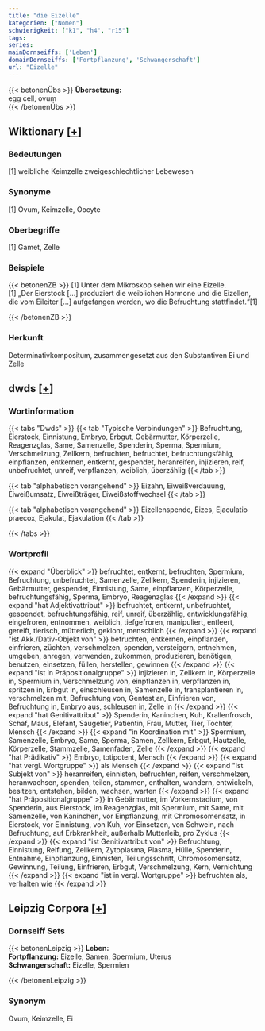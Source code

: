 ```yaml
---
title: "die Eizelle"
kategorien: ["Nomen"]
schwierigkeit: ["k1", "h4", "r15"]
tags:
series:
mainDornseiffs: ['Leben']
domainDornseiffs: ['Fortpflanzung', 'Schwangerschaft']
url: "Eizelle"
---
```


{{< betonenÜbs >}}
**Übersetzung:**  
egg cell, ovum  
{{< /betonenÜbs >}}

## Wiktionary [[+](https://de.wiktionary.org/wiki/Eizelle)]

### Bedeutungen
[1] weibliche Keimzelle zweigeschlechtlicher Lebewesen  

### Synonyme
[1] Ovum, Keimzelle, Oocyte  

### Oberbegriffe
[1] Gamet, Zelle  

### Beispiele
{{< betonenZB >}}
[1] Unter dem Mikroskop sehen wir eine Eizelle.  
[1] „Der Eierstock […] produziert die weiblichen Hormone und die Eizellen, die vom Eileiter […] aufgefangen werden, wo die Befruchtung stattfindet.“[1]  

{{< /betonenZB >}}
### Herkunft
Determinativkompositum, zusammengesetzt aus den Substantiven Ei und Zelle  



## dwds [[+](https://www.dwds.de/wb/Eizelle)]

### Wortinformation
{{< tabs "Dwds" >}}
{{< tab "Typische Verbindungen" >}}
Befruchtung, Eierstock, Einnistung, Embryo, Erbgut, Gebärmutter, Körperzelle, Reagenzglas, Same, Samenzelle, Spenderin, Sperma, Spermium, Verschmelzung, Zellkern, befruchten, befruchtet, befruchtungsfähig, einpflanzen, entkernen, entkernt, gespendet, heranreifen, injizieren, reif, unbefruchtet, unreif, verpflanzen, weiblich, überzählig
{{< /tab >}}

{{< tab "alphabetisch vorangehend" >}}
Eizahn, Eiweißverdauung, Eiweißumsatz, Eiweißträger, Eiweißstoffwechsel
{{< /tab >}}

{{< tab "alphabetisch vorangehend" >}}
Eizellenspende, Eizes, Ejaculatio praecox, Ejakulat, Ejakulation
{{< /tab >}}

{{< /tabs >}}

### Wortprofil
{{< expand "Überblick" >}} befruchtet, entkernt, befruchten, Spermium, Befruchtung, unbefruchtet, Samenzelle, Zellkern, Spenderin, injizieren, Gebärmutter, gespendet, Einnistung, Same, einpflanzen, Körperzelle, befruchtungsfähig, Sperma, Embryo, Reagenzglas {{< /expand >}}
{{< expand "hat Adjektivattribut" >}} befruchtet, entkernt, unbefruchtet, gespendet, befruchtungsfähig, reif, unreif, überzählig, entwicklungsfähig, eingefroren, entnommen, weiblich, tiefgefroren, manipuliert, entleert, gereift, tierisch, mütterlich, geklont, menschlich {{< /expand >}}
{{< expand "ist Akk./Dativ-Objekt von" >}} befruchten, entkernen, einpflanzen, einfrieren, züchten, verschmelzen, spenden, versteigern, entnehmen, umgeben, anregen, verwenden, zukommen, produzieren, benötigen, benutzen, einsetzen, füllen, herstellen, gewinnen {{< /expand >}}
{{< expand "ist in Präpositionalgruppe" >}} injizieren in, Zellkern in, Körperzelle in, Spermium in, Verschmelzung von, einpflanzen in, verpflanzen in, spritzen in, Erbgut in, einschleusen in, Samenzelle in, transplantieren in, verschmelzen mit, Befruchtung von, Gentest an, Einfrieren von, Befruchtung in, Embryo aus, schleusen in, Zelle in {{< /expand >}}
{{< expand "hat Genitivattribut" >}} Spenderin, Kaninchen, Kuh, Krallenfrosch, Schaf, Maus, Elefant, Säugetier, Patientin, Frau, Mutter, Tier, Tochter, Mensch {{< /expand >}}
{{< expand "in Koordination mit" >}} Spermium, Samenzelle, Embryo, Same, Sperma, Samen, Zellkern, Erbgut, Hautzelle, Körperzelle, Stammzelle, Samenfaden, Zelle {{< /expand >}}
{{< expand "hat Prädikativ" >}} Embryo, totipotent, Mensch {{< /expand >}}
{{< expand "hat vergl. Wortgruppe" >}} als Mensch {{< /expand >}}
{{< expand "ist Subjekt von" >}} heranreifen, einnisten, befruchten, reifen, verschmelzen, heranwachsen, spenden, teilen, stammen, enthalten, wandern, entwickeln, besitzen, entstehen, bilden, wachsen, warten {{< /expand >}}
{{< expand "hat Präpositionalgruppe" >}} in Gebärmutter, im Vorkernstadium, von Spenderin, aus Eierstock, im Reagenzglas, mit Spermium, mit Same, mit Samenzelle, von Kaninchen, vor Einpflanzung, mit Chromosomensatz, in Eierstock, vor Einnistung, von Kuh, vor Einsetzen, von Schwein, nach Befruchtung, auf Erbkrankheit, außerhalb Mutterleib, pro Zyklus {{< /expand >}}
{{< expand "ist Genitivattribut von" >}} Befruchtung, Einnistung, Reifung, Zellkern, Zytoplasma, Plasma, Hülle, Spenderin, Entnahme, Einpflanzung, Einnisten, Teilungsschritt, Chromosomensatz, Gewinnung, Teilung, Einfrieren, Erbgut, Verschmelzung, Kern, Vernichtung {{< /expand >}}
{{< expand "ist in vergl. Wortgruppe" >}} befruchten als, verhalten wie {{< /expand >}}

## Leipzig Corpora [[+](https://corpora.uni-leipzig.de/en/res?word=Eizelle&corpusId=deu_newscrawl-public_2018)]

### Dornseiff Sets
{{< betonenLeipzig >}}
**Leben:**  
**Fortpflanzung:** Eizelle, Samen, Spermium, Uterus  
**Schwangerschaft:** Eizelle, Spermien  

{{< /betonenLeipzig >}}

### Synonym
Ovum, Keimzelle, Ei

